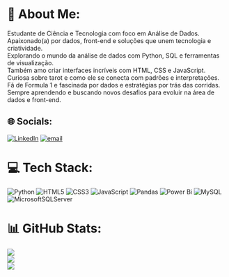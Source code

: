 # 💫 About Me:
Estudante de Ciência e Tecnologia com foco em Análise de Dados.  <br>Apaixonado(a) por dados, front-end e soluções que unem tecnologia e criatividade.  <br>Explorando o mundo da análise de dados com Python, SQL e ferramentas de visualização.  <br> Também amo criar interfaces incríveis com HTML, CSS e JavaScript.  <br> Curiosa sobre tarot e como ele se conecta com padrões e interpretações.  <br> Fã de Formula 1 e fascinada por dados e estratégias por trás das corridas.  <br>Sempre aprendendo e buscando novos desafios para evoluir na área de dados e front-end.  


## 🌐 Socials:
[![LinkedIn](https://img.shields.io/badge/LinkedIn-%230077B5.svg?logo=linkedin&logoColor=white)](https://linkedin.com/in/https://www.linkedin.com/in/suuzlopes/) [![email](https://img.shields.io/badge/Email-D14836?logo=gmail&logoColor=white)](mailto:suzanalop@outlook.com) 

# 💻 Tech Stack:
![Python](https://img.shields.io/badge/python-3670A0?style=for-the-badge&logo=python&logoColor=ffdd54) ![HTML5](https://img.shields.io/badge/html5-%23E34F26.svg?style=for-the-badge&logo=html5&logoColor=white) ![CSS3](https://img.shields.io/badge/css3-%231572B6.svg?style=for-the-badge&logo=css3&logoColor=white) ![JavaScript](https://img.shields.io/badge/javascript-%23323330.svg?style=for-the-badge&logo=javascript&logoColor=%23F7DF1E) ![Pandas](https://img.shields.io/badge/pandas-%23150458.svg?style=for-the-badge&logo=pandas&logoColor=white) ![Power Bi](https://img.shields.io/badge/power_bi-F2C811?style=for-the-badge&logo=powerbi&logoColor=black) ![MySQL](https://img.shields.io/badge/mysql-4479A1.svg?style=for-the-badge&logo=mysql&logoColor=white) ![MicrosoftSQLServer](https://img.shields.io/badge/Microsoft%20SQL%20Server-CC2927?style=for-the-badge&logo=microsoft%20sql%20server&logoColor=white)
# 📊 GitHub Stats:
![](https://github-readme-stats.vercel.app/api?username=suzanalop&theme=neon&hide_border=false&include_all_commits=true&count_private=false)<br/>
![](https://github-readme-streak-stats.herokuapp.com/?user=suzanalop&theme=neon&hide_border=false)<br/>
![](https://github-readme-stats.vercel.app/api/top-langs/?username=suzanalop&theme=neon&hide_border=false&include_all_commits=true&count_private=false&layout=compact)

<!-- Proudly created with GPRM ( https://gprm.itsvg.in ) -->
